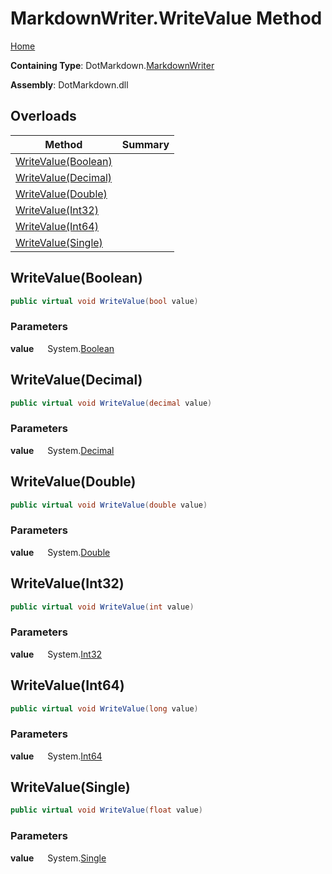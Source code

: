# MarkdownWriter\.WriteValue Method

[Home](../../../README.md)

**Containing Type**: DotMarkdown\.[MarkdownWriter](../README.md)

**Assembly**: DotMarkdown\.dll

## Overloads

| Method | Summary |
| ------ | ------- |
| [WriteValue(Boolean)](#DotMarkdown_MarkdownWriter_WriteValue_System_Boolean_) | |
| [WriteValue(Decimal)](#DotMarkdown_MarkdownWriter_WriteValue_System_Decimal_) | |
| [WriteValue(Double)](#DotMarkdown_MarkdownWriter_WriteValue_System_Double_) | |
| [WriteValue(Int32)](#DotMarkdown_MarkdownWriter_WriteValue_System_Int32_) | |
| [WriteValue(Int64)](#DotMarkdown_MarkdownWriter_WriteValue_System_Int64_) | |
| [WriteValue(Single)](#DotMarkdown_MarkdownWriter_WriteValue_System_Single_) | |

## WriteValue\(Boolean\) <a name="DotMarkdown_MarkdownWriter_WriteValue_System_Boolean_"></a>

```csharp
public virtual void WriteValue(bool value)
```

### Parameters

**value** &emsp; System\.[Boolean](https://docs.microsoft.com/en-us/dotnet/api/system.boolean)

## WriteValue\(Decimal\) <a name="DotMarkdown_MarkdownWriter_WriteValue_System_Decimal_"></a>

```csharp
public virtual void WriteValue(decimal value)
```

### Parameters

**value** &emsp; System\.[Decimal](https://docs.microsoft.com/en-us/dotnet/api/system.decimal)

## WriteValue\(Double\) <a name="DotMarkdown_MarkdownWriter_WriteValue_System_Double_"></a>

```csharp
public virtual void WriteValue(double value)
```

### Parameters

**value** &emsp; System\.[Double](https://docs.microsoft.com/en-us/dotnet/api/system.double)

## WriteValue\(Int32\) <a name="DotMarkdown_MarkdownWriter_WriteValue_System_Int32_"></a>

```csharp
public virtual void WriteValue(int value)
```

### Parameters

**value** &emsp; System\.[Int32](https://docs.microsoft.com/en-us/dotnet/api/system.int32)

## WriteValue\(Int64\) <a name="DotMarkdown_MarkdownWriter_WriteValue_System_Int64_"></a>

```csharp
public virtual void WriteValue(long value)
```

### Parameters

**value** &emsp; System\.[Int64](https://docs.microsoft.com/en-us/dotnet/api/system.int64)

## WriteValue\(Single\) <a name="DotMarkdown_MarkdownWriter_WriteValue_System_Single_"></a>

```csharp
public virtual void WriteValue(float value)
```

### Parameters

**value** &emsp; System\.[Single](https://docs.microsoft.com/en-us/dotnet/api/system.single)
